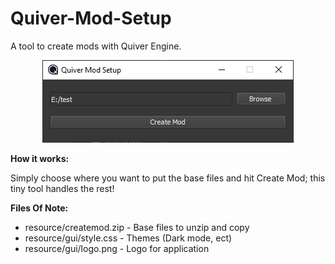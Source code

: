 # Quiver-Mod-Setup
<p>A tool to create mods with Quiver Engine.</p>
<p align="center">
  <img id="mainimage" src="https://github.com/TobyMaddix/Quiver-Mod-Setup/blob/master/docs/app.png">
</p>
<b>How it works:</b>
<p>Simply choose where you want to put the base files and hit Create Mod; this tiny tool handles the rest!</p>
<b>Files Of Note:</b>
<ul>
  <li>resource/createmod.zip - Base files to unzip and copy</li>
  <li>resource/gui/style.css - Themes (Dark mode, ect)</li>
  <li>resource/gui/logo.png - Logo for application</li>
</ul>
